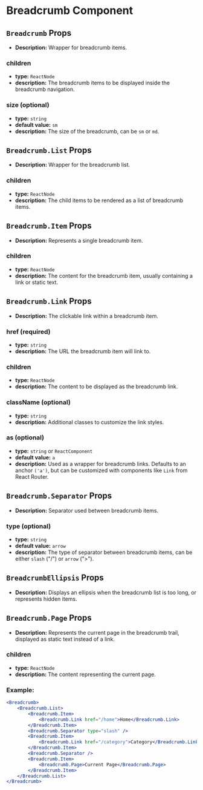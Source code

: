 # Breadcrumb Component

## `Breadcrumb` Props
- **Description:** Wrapper for breadcrumb items.  

### children
- **type:** `ReactNode`
- **description:** The breadcrumb items to be displayed inside the breadcrumb navigation.

### size (optional)
- **type:** `string`
- **default value:** `sm`
- **description:** The size of the breadcrumb, can be `sm` or `md`.

## `Breadcrumb.List` Props
- **Description:** Wrapper for the breadcrumb list.  

### children
- **type:** `ReactNode`
- **description:** The child items to be rendered as a list of breadcrumb items.

## `Breadcrumb.Item` Props
- **Description:** Represents a single breadcrumb item.  

### children
- **type:** `ReactNode`
- **description:** The content for the breadcrumb item, usually containing a link or static text.

## `Breadcrumb.Link` Props
- **Description:** The clickable link within a breadcrumb item.

### href (required)
- **type:** `string`
- **description:** The URL the breadcrumb item will link to.

### children
- **type:** `ReactNode`
- **description:** The content to be displayed as the breadcrumb link.

### className (optional)
- **type:** `string`
- **description:** Additional classes to customize the link styles.

### as (optional)
- **type:** `string` or `ReactComponent`
- **default value:** `a`
- **description:** Used as a wrapper for breadcrumb links. Defaults to an anchor `('a')`, but can be customized with components like `Link` from React Router.

## `Breadcrumb.Separator` Props
- **Description:** Separator used between breadcrumb items.

### type (optional)
- **type:** `string`
- **default value:** `arrow`
- **description:** The type of separator between breadcrumb items, can be either `slash` ("/") or `arrow` (">").

## `BreadcrumbEllipsis` Props
- **Description:** Displays an ellipsis when the breadcrumb list is too long, or represents hidden items.

## `Breadcrumb.Page` Props
- **Description:** Represents the current page in the breadcrumb trail, displayed as static text instead of a link.

### children
- **type:** `ReactNode`
- **description:** The content representing the current page.

### Example:

```jsx
<Breadcrumb>
	<Breadcrumb.List>
        <Breadcrumb.Item>
            <Breadcrumb.Link href="/home">Home</Breadcrumb.Link>
        </Breadcrumb.Item>
        <Breadcrumb.Separator type="slash" />
        <Breadcrumb.Item>
            <Breadcrumb.Link href="/category">Category</Breadcrumb.Link>
        </Breadcrumb.Item>
        <Breadcrumb.Separator />
        <Breadcrumb.Item>
            <Breadcrumb.Page>Current Page</Breadcrumb.Page>
        </Breadcrumb.Item>
	</Breadcrumb.List>
</Breadcrumb>

